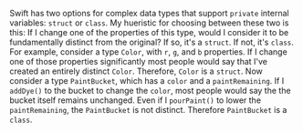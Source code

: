 Swift has two options for complex data types that support `private` internal variables: `struct` or `class`. My hueristic for choosing between these two is this: If I change one of the properties of this type, would I consider it to be fundamentally distinct from the original? If so, it's a `struct`. If not, it's `class`. For example, consider a type `Color`, with `r`, `g`, and `b` properties. If I change one of those properties significantly most people would say that I've created an entirely distinct `Color`. Therefore, `Color` is a `struct`. Now consider a type `PaintBucket`, which has a `color` and a `paintRemaining`. If I `addDye()` to the bucket to change the `color`, most people would say the the bucket itself remains unchanged. Even if I `pourPaint()` to lower the `paintRemaining`, the `PaintBucket` is not distinct. Therefore `PaintBucket` is a `class`.
